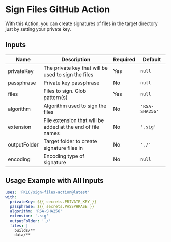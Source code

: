 # Sign Files GitHub Action
With this Action, you can create signatures of files in the target directory just by setting your private key.

## Inputs
| Name         | Description                                                | Required | Default        |
|--------------|------------------------------------------------------------|----------|----------------|
| privateKey   | The private key that will be used to sign the files        | Yes      | `null`         |
| passphrase   | Private key passphrase                                     | No       | `null`         |
| files        | Files to sign. Glob pattern(s)                             | Yes      | `null`         |
| algorithm    | Algorithm used to sign the files                           | No       | `'RSA-SHA256'` |
| extension    | File extension that will be added at the end of file names | No       | `'.sig'`       |
| outputFolder | Target folder to create signature files in                 | No       | `'./'`         |
| encoding     | Encoding type of signature                                 | No       | `null`         |

## Usage Example with All Inputs
```yaml
uses: 'FKLC/sign-files-action@latest'
with:
  privateKey: ${{ secrets.PRIVATE_KEY }}
  passphrase: ${{ secrets.PASSPHRASE }}
  algorithm: 'RSA-SHA256'
  extension: '.sig'
  outputFolder: './'
  files: |
    builds/**
    data/**
```